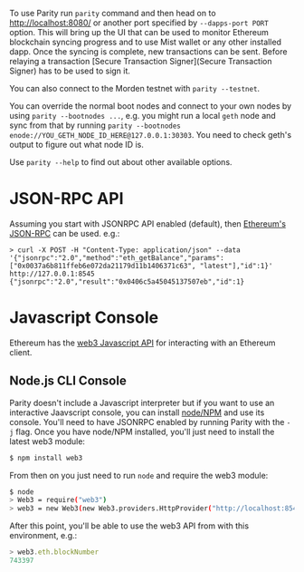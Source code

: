 To use Parity run `parity` command and then head on to [http://localhost:8080/](http://localhost:8080/) or another port specified by `--dapps-port PORT` option. This will bring up the UI that can be used to monitor Ethereum blockchain syncing progress and to use Mist wallet or any other installed dapp. Once the syncing is complete, new transactions can be sent. Before relaying a transaction [Secure Transaction Signer](Secure Transaction Signer) has to be used to sign it.

You can also connect to the Morden testnet with `parity --testnet`.

You can override the normal boot nodes and connect to your own nodes by using `parity --bootnodes ...`, e.g. you might run a local `geth` node and sync from that by running `parity --bootnodes enode://YOU_GETH_NODE_ID_HERE@127.0.0.1:30303`. You need to check geth's output to figure out what node ID is.

Use `parity --help` to find out about other available options.

# JSON-RPC API

Assuming you start with JSONRPC API enabled (default), then [Ethereum's JSON-RPC](JSONRPC) can be used. e.g.:

````
> curl -X POST -H "Content-Type: application/json" --data '{"jsonrpc":"2.0","method":"eth_getBalance","params":["0x0037a6b811ffeb6e072da21179d11b1406371c63", "latest"],"id":1}' http://127.0.0.1:8545
{"jsonrpc":"2.0","result":"0x0406c5a45045137507eb","id":1}
````

# Javascript Console

Ethereum has the [web3 Javascript API](https://github.com/ethereum/wiki/wiki/JavaScript-API) for interacting with an Ethereum client.

## Node.js CLI Console

Parity doesn't include a Javascript interpreter but if you want to use an interactive Jaavscript console, you can install [node/NPM](http://nodejs.org) and use its console. You'll need to have JSONRPC enabled by running Parity with the `-j` flag. Once you have node/NPM installed, you'll just need to install the latest web3 module:

```bash
$ npm install web3
```

From then on you just need to run `node` and require the web3 module:

```bash
$ node
> Web3 = require("web3")
> web3 = new Web3(new Web3.providers.HttpProvider("http://localhost:8545"));
```

After this point, you'll be able to use the web3 API from with this environment, e.g.:

```javascript
> web3.eth.blockNumber
743397
```
